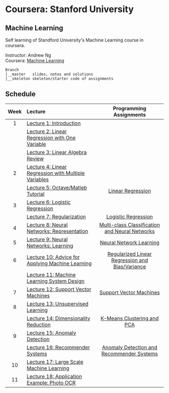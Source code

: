 # Coursera: Stanford University
## Machine Learning

Self learning of Standford University's Machine Learning course in coursera.

Instructor: Andrew Ng    
Coursera: [Machine Learning][ml]

```
Branch
|__master   slides, notes and solutions
|__skeleton skeleton/starter code of assignments
```

## Schedule

| Week | Lecture | Programming Assignments |
| :--: | :------ | :---------------------: |
| 1 | [Lecture 1: Introduction][lec1] |  |
|   | [Lecture 2: Linear Regression with One Variable][lec2] |  |
|   | [Lecture 3: Linear Algebra Review][lec3] |  |
| 2 | [Lecture 4: Linear Regression with Multiple Variables][lec4] |  |
|   | [Lecture 5: Octave/Matleb Tutorial][lec5] | [Linear Regression][ex1] |
| 3 | [Lecture 6: Logistic Regression][lec6] |  |
|   | [Lecture 7: Regularization][lec7] | [Logistic Regression][ex2] |
| 4 | [Lecture 8: Neural Networks: Representation][lec8] | [Multi-class Classification and Neural Networks][ex3] |
| 5 | [Lecture 9: Neural Networks: Learning][lec9] | [Neural Network Learning][ex4] |
| 6 | [Lecture 10: Advice for Applying Machine Learning][lec10] | [Regularized Linear Regression and Bias/Variance][ex5] |
|   | [Lecture 11: Machine Learning System Design][lec11] |  |
| 7 | [Lecture 12: Support Vector Machines][lec12] | [Support Vector Machines][ex6] |
| 8 | [Lecture 13: Unsupervised Learning][lec13] |  |
|   | [Lecture 14: Dimensionality Reduction][lec14] | [K-Means Clustering and PCA][ex7] |
| 9 | [Lecture 15: Anomaly Detection][lec15] |  |
|   | [Lecture 16: Recommender Systems][lec16] | [Anomaly Detection and Recommender Systems][ex8] |
| 10 | [Lecture 17: Large Scale Machine Learning][lec17] |  |
| 11 | [Lecture 18: Application Example: Photo OCR][lec18] |  |



[ml]: https://www.coursera.org/learn/machine-learning-course/
[lec1]: slides/Lecture1.pdf
[lec2]: slides/Lecture2.pdf
[lec3]: slides/Lecture3.pdf 
[lec4]: slides/Lecture4.pdf
[lec5]: slides/Lecture5.pdf
[lec6]: slides/Lecture6.pdf
[lec7]: slides/Lecture7.pdf
[lec8]: slides/Lecture8.pdf
[lec9]: slides/Lecture9.pdf
[lec10]: slides/Lecture10.pdf
[lec11]: slides/Lecture11.pdf
[lec12]: slides/Lecture12.pdf
[lec13]: slides/Lecture13.pdf
[lec14]: slides/Lecture14.pdf
[lec15]: slides/Lecture15.pdf
[lec16]: slides/Lecture16.pdf
[lec17]: slides/Lecture17.pdf
[lec18]: slides/Lecture18.pdf
[ex1]: assignments/ex1-octave/
[ex2]: assignments/ex2-octave/
[ex3]: assignments/ex3-octave/
[ex4]: assignments/ex4-octave/
[ex5]: assignments/ex5-octave/
[ex6]: assignments/ex6-octave/
[ex7]: assignments/ex7-octave/
[ex8]: assignments/ex8-octave/